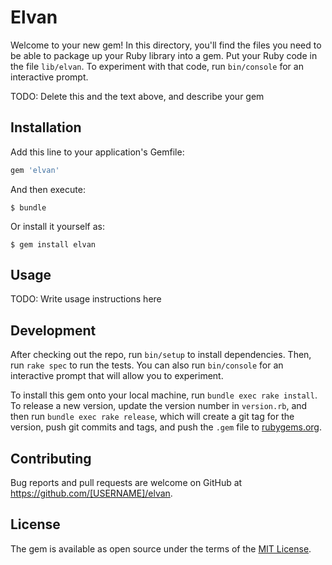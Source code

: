 # Elvan

Welcome to your new gem! In this directory, you'll find the files you need to be able to package up your Ruby library into a gem. Put your Ruby code in the file `lib/elvan`. To experiment with that code, run `bin/console` for an interactive prompt.

TODO: Delete this and the text above, and describe your gem

## Installation

Add this line to your application's Gemfile:

```ruby
gem 'elvan'
```

And then execute:

    $ bundle

Or install it yourself as:

    $ gem install elvan

## Usage

TODO: Write usage instructions here

## Development

After checking out the repo, run `bin/setup` to install dependencies. Then, run `rake spec` to run the tests. You can also run `bin/console` for an interactive prompt that will allow you to experiment.

To install this gem onto your local machine, run `bundle exec rake install`. To release a new version, update the version number in `version.rb`, and then run `bundle exec rake release`, which will create a git tag for the version, push git commits and tags, and push the `.gem` file to [rubygems.org](https://rubygems.org).

## Contributing

Bug reports and pull requests are welcome on GitHub at https://github.com/[USERNAME]/elvan.


## License

The gem is available as open source under the terms of the [MIT License](http://opensource.org/licenses/MIT).


